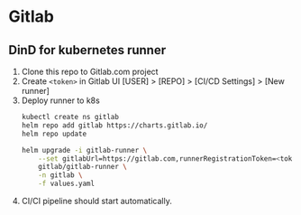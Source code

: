 # Gitlab

## DinD for kubernetes runner

1. Clone this repo to Gitlab.com project
2. Create `<token>` in Gitlab UI [USER] > [REPO] > [CI/CD Settings] > [New runner]
3. Deploy runner to k8s
    ```bash
    kubectl create ns gitlab
    helm repo add gitlab https://charts.gitlab.io/
    helm repo update
    
    helm upgrade -i gitlab-runner \
        --set gitlabUrl=https://gitlab.com,runnerRegistrationToken=<token> \
        gitlab/gitlab-runner \
        -n gitlab \
        -f values.yaml
    ```
4. CI/CI pipeline should start automatically.
